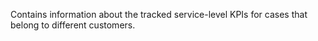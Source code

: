 Contains information about the tracked service-level KPIs for cases that belong to different customers.